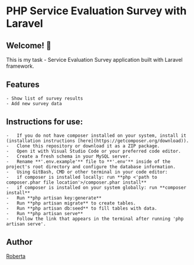 # PHP Service Evaluation Survey with Laravel

## Welcome! 👋
This is my task - Service Evaluation Survey application built with Laravel framework.

## Features
    - Show list of survey results 
    - Add new survey data

## Instructions for use:
    -   If you do not have composer installed on your system, install it (installation instructions [here](https://getcomposer.org/download)).
    -   Clone this repository or download it as a ZIP package.
    -   Open it with Visual Studio Code or your preferred code editor.
    -   Create a fresh schema in your MySQL server.
    -   Rename **'.env.example'** file to **'.env'** inside of the project's root directory and configure the database information.
    -   Using GitBash, CMD or other terminal in your code editor:
    -   if composer is installed locally: run **php <'path to composer.phar file location'>/composer.phar install**
    -   if composer is installed on your system globally: run **composer install**
    -   Run **php artisan key:generate**
    -   Run **php artisan migrate** to create tables.
    -   Run **php artisan db:seed** to fill tables with data.
    -   Run **php artisan serve**
    -   Follow the link that appears in the terminal after running 'php artisan serve'.

## Author 
[Roberta](https://github.com/Roberta2020)